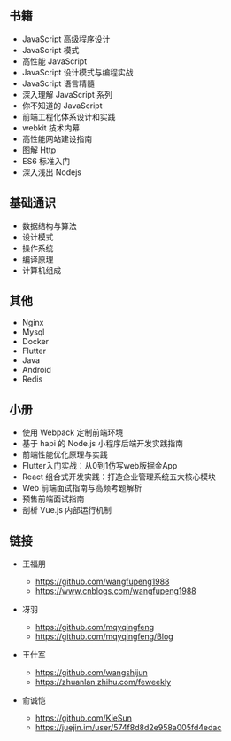 ## 书籍
- JavaScript 高级程序设计
- JavaScript 模式
- 高性能 JavaScript
- JavaScript 设计模式与编程实战
- JavaScript 语言精髓
- 深入理解 JavaScript 系列
- 你不知道的 JavaScript
- 前端工程化体系设计和实践
- webkit 技术内幕
- 高性能网站建设指南
- 图解 Http
- ES6 标准入门
- 深入浅出 Nodejs

## 基础通识
- 数据结构与算法
- 设计模式
- 操作系统
- 编译原理
- 计算机组成

## 其他
- Nginx
- Mysql
- Docker
- Flutter
- Java
- Android
- Redis

## 小册
- 使用 Webpack 定制前端环境
- 基于 hapi 的 Node.js 小程序后端开发实践指南
- 前端性能优化原理与实践
- Flutter入门实战：从0到1仿写web版掘金App
- React 组合式开发实践：打造企业管理系统五大核心模块
- Web 前端面试指南与高频考题解析
- 预售前端面试指南
- 剖析 Vue.js 内部运行机制

## 链接
- 王福朋
  - https://github.com/wangfupeng1988
  - https://www.cnblogs.com/wangfupeng1988

- 冴羽
  - https://github.com/mqyqingfeng
  - https://github.com/mqyqingfeng/Blog

- 王仕军
  - https://github.com/wangshijun
  - https://zhuanlan.zhihu.com/feweekly

- 俞诚恺
  - https://github.com/KieSun
  - https://juejin.im/user/574f8d8d2e958a005fd4edac
